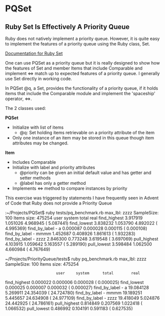 # PQSet

## **Ruby Set Is Effectively A Priority Queue**

Ruby does not natively implement a priority queue. However, it is quite easy to implement the features of a priority queue using the Ruby class, Set.

[Documentation for Ruby Set](https://ruby-doc.org/stdlib-3.1.0/libdoc/set/rdoc/Set.html)

One can use PQSet as a priority queue but it is really designed to show how the features of Set and member Items that include Comparable and implement <=> match up to expected features of a priority queue. I generally use Set directly in working code.

In PQSet @q, a Set, provides the functionality of a priority queue, if it holds items that include the Comparable module and implement the 'spaceship' operator, <=>.



The 2 classes used:

**PQSet**
 - Initialize with list of items
    - @q: Set holding items retrievable on a priority attribute of the item
 - Only one instance of an item may be stored in this queue though item attributes may be changed.

**Item**
 - Includes Comparable
 - Initialize with label and priority attributes
	 - @priority can be given an initial default value and has getter and setter methods
	 - @label has only a getter method
 - Implements <=> method to compare instances by priority

This exercise was triggered by statements I have frequently seen in Advent of Code that Ruby does not provide a Priority Queue


:~/Projects/PQSet$ ruby tests/pq_benchmark.rb
max_lbl: zzzz
SampleSize: 100
Items size: 475254
                           user     system      total        real
find_highest           3.917919   1.051026   4.968945 (  5.087441)
find_lowest            3.838232   1.053790   4.892022 (  4.995369)
find_by_label - a      0.000087   0.000028   0.000115 (  0.000108)
find_by_label - mmmm   1.452687   0.408926   1.861613 (  1.932283)
find_by_label - zzzz   2.846300   0.773248   3.619548 (  3.697069)
pull_highest           4.103915   1.059642   5.163557 (  5.289190)
pull_lowest            3.598484   1.062500   4.660984 (  4.767649)

~/Projects/PriorityQueue/tests$ ruby pq_benchmark.rb
max_lbl: zzzz
SampleSize: 100
Items size: 475254


                           user     system      total        real
find_highest           0.000022   0.000006   0.000028 (  0.000025)
find_lowest            0.000025   0.000007   0.000032 (  0.000027)
find_by_label - a     19.084128   5.269911  24.354039 ( 24.724780)
find_by_label - mmmm  19.189251   5.445657  24.634908 ( 24.977109)
find_by_label - zzzz  19.418049   5.024876  24.442925 ( 24.786161)
pull_highest           0.814849   0.207569   1.022418 (  1.066532)
pull_lowest            0.486992   0.104191   0.591183 (  0.627535)
